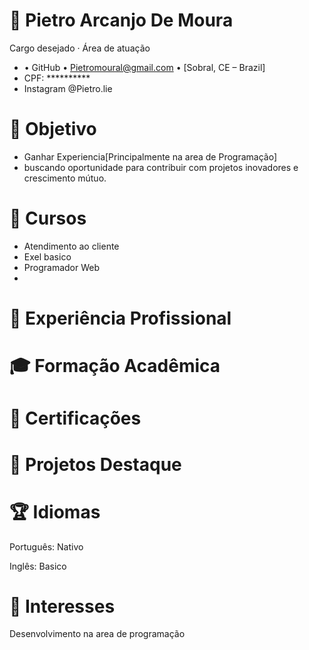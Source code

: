 # 👤 Pietro Arcanjo De Moura
Cargo desejado · Área de atuação
- • GitHub • Pietromoural@gmail.com • [Sobral, CE – Brazil]
- CPF: **********
- Instagram @Pietro.lie
# 🎯 Objetivo
- Ganhar Experiencia[Principalmente na area de Programação]
- buscando oportunidade para contribuir com projetos inovadores e crescimento mútuo.

# 🧰 Cursos 
- Atendimento ao cliente 
- Exel basico 
- Programador Web
- 



# 💼 Experiência Profissional

# 🎓 Formação Acadêmica

# 📜 Certificações


# 🌟 Projetos Destaque


# 🏆 Idiomas
Português: Nativo

Inglês: Basico

# 📌 Interesses
Desenvolvimento na area de programação 
